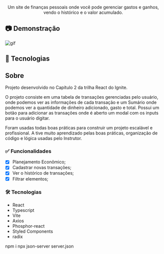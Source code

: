 <p align="center">Um site de finanças pessoais onde você pode gerenciar gastos e ganhos, vendo o histórico e o valor acumulado. </p>

## :camera: Demonstração

![gif](github/dtmoney.gif)

## :rocket: Tecnologias

## Sobre

Projeto desenvolvido no Capítulo 2 da trilha React do Ignite.

O projeto consiste em uma tabela de transações gerenciadas pelo usuário, onde podemos ver as informações de cada transação e um Sumário onde podemos ver a quantidade de dinheiro adicionado, gasto e total. Possui um botão para adicionar as transações onde é aberto um modal com os inputs para o usuário digitar.

Foram usadas todas boas práticas para construir um projeto escalável e profissional.
A tive muito aprendizado pelas boas práticas, organização de código e lógica usadas pelo Instrutor.

<h3 id="funcionalidades"> ✅ Funcionalidades </h3>

- [x] Planejamento Econômico;
- [x] Cadastrar novas transações;
- [x] Ver o histórico de transações;
- [x] Filtrar elementos;

<h3 id="tecnologias"/>🛠 Tecnologias </h3>

- React
- Typescript
- Vite
- Axios
- Phosphor-react
- Styled Components
- radix



npm i
npx json-server server.json
